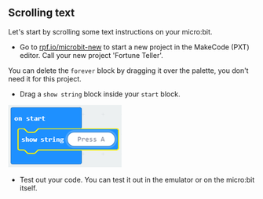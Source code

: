 ## Scrolling text

Let's start by scrolling some text instructions on your micro:bit.

+ Go to <a href="https://rpf.io/microbit-new" target="_blank">rpf.io/microbit-new</a> to start a new project in the MakeCode (PXT) editor. Call your new project 'Fortune Teller'.

You can delete the `forever` block by dragging it over the palette, you don't need it for this project.

+ Drag a `show string` block inside your `start` block.

![スクリーンショット](images/fortune-press-a.png)

+ Test out your code. You can test it out in the emulator or on the micro:bit itself.